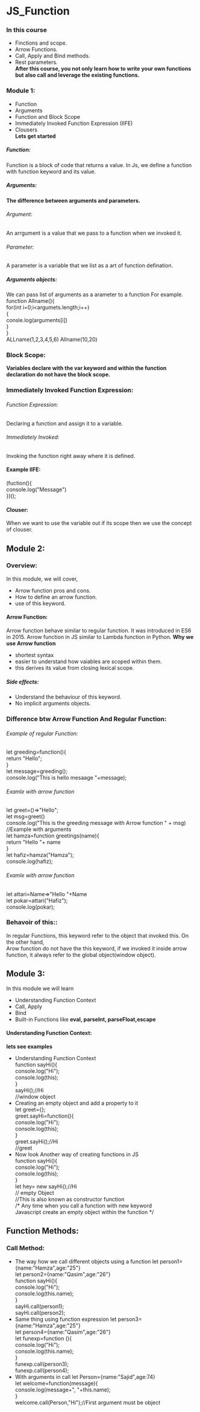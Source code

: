 # JS_Function
### In this course
- Finctions and scope. 
- Arrow Functions.
- Call, Apply and Bind methods.
- Rest parameters.<br>
<b>After this course, you not only learn how to write your own functions but also call and leverage the existing functions.</b>
### Module 1:
- Function
- Arguments
- Function and Block Scope
- Immediately Invoked Function Expression (IIFE)
- Clousers<br>
<b> Lets get started</b><br>
##### Function:
Function is a block of code that returns a value. In Js, we define a function with function keyword and its value.
##### Arguments:
<b>The difference between arguments and parameters.</b>
###### Argument:
An arrgument is a value that we pass to a function when we invoked it.
###### Parameter:
A parameter is a variable that we list as a art of function defination.
##### Arguments objects:
We can pass list of arguments as a arameter to a function For example.
<br>function Allname(){
<br>for(int i=0;i<argumets.length;i++)
<br>
{
<br>
consle.log(arguments[i])
<br>
}
<br>
}
<br>
ALLname(1,2,3,4,5,6)
Allname(10,20)
### Block Scope:
<b><b>Variables declare with the var keyword and within the function declaration do not have the block scope.</b></b>
### Immediately Invoked Function Expression:
###### Function Expression:
Declaring a function and assign it to a variable.
###### Immediately Invoked:
Invoking the function right away where it is defined.
#### Example IIFE:
(fuction(){<br>
console.log("Message")<br>
})();
#### Clouser:
When we want to use the variable out if its scope then we use the concept of clouser.
## Module 2:
### Overview:
In this module, we will cover,
- Arrow function pros and cons.
- How to define an arrow function.
- use of this keyword.
#### Arrow Function:
Arrow function behave similar to regular function. It was introduced in ES6 in 2015. Arrow function in JS similar to 
Lambda function in Python.
<b> Why we use Arrow function
</b><br>
- shortest syntax
- easier to understand how vaiables are scoped within them.
- this derives its value from closing lexical scope.
##### Side effects:
- Understand the behaviour of this keyword.
- No implicit arguments objects.
### Difference btw Arrow Function And Regular Function:
###### Example of regular Function:
let greeding=function(){<br>
    return "Hello";<br>
}<br>
let message=greeding();<br>
console.log("This is hello mesaage "+message);<br>
###### Examle with arrow function
let greet=()=>"Hello";<br>
let msg=greet()<br>
console.log("This is the greeding message with Arrow function " + msg)<br>
//Example with arguments<br>
let hamza=function greetings(name){<br>
      return "Hello "+ name<br>
}<br>
let hafiz=hamza("Hamza");<br>
console.log(hafiz);<br>
###### Examle with arrow function
let attari=Name=>"Hello "+Name<br>
let pokar=attari("Hafiz");<br>
console.log(pokar);<br>
### Behavoir of this::
In regular Functions, this keyword refer to the object that invoked this. On the other hand,  
Arow function do not have the this keyword,  if we invoked it inside arrow function, it always refer to the
global object(window object).
## Module 3:
In this module we will learn<br>
- Understanding Function Context
- Call, Apply
- Bind
- Built-in Functions like <b>eval, parseInt, parseFloat,escape</b>
#### Understanding Function Context:
<b>lets see examples</b><br>
- Understanding Function Context<br>
function sayHi(){<br>
   console.log("Hi");<br>
   console.log(this);<br>
}<br>
sayHi();//Hi<br>
        //window object<br>
- Creating an empty object and add a property to it<br>
let greet={};        <br>
greet.sayHi=function(){<br>
            console.log("Hi");<br>
            console.log(this);<br>
         }<br>
greet.sayHi();//Hi<br>
              //greet<br>
- Now look Another way of creating functions in JS<br>
function sayHi(){<br>
    console.log("Hi");<br>
    console.log(this);<br>
 }<br>
let hey= new sayHi();//Hi<br>
                    // empty Object<br>
 //This is also known as constructor function<br>
/* Any time when you call a function with new keyword <br>
Javascript create an empty object within the function */ <br>
## Function Methods:
### Call Method:
- The way how we call different objects using a function 
let person1={name:"Hamza",age:"25"}<br>
let person2={name:"Qasim",age:"26"}<br>
function sayHi(){<br>
    console.log("Hi");<br>
    console.log(this.name);<br>
}<br>
sayHi.call(person1);<br>
sayHi.call(person2);<br>
- Same thing using function expression
let person3={name:"Hamza",age:"25"}<br>
let person4={name:"Qasim",age:"26"}<br>
let funexp=function (){<br>
    console.log("Hi");<br>
    console.log(this.name);<br>
}<br>
funexp.call(person3);<br>
funexp.call(person4);<br>
- With arguments in call
let Person={name:"Sajid",age:74}<br>
let welcome=function(message){<br>
    console.log(message+", "+this.name);<br>
}<br>
welcome.call(Person,"Hi");//First argument must be object<br>
